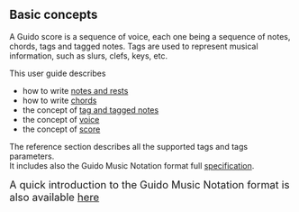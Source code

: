 ## Basic concepts

A Guido score is a sequence of voice, each one being a sequence of notes, chords, tags and tagged notes.
Tags are used to represent musical information, such as slurs, clefs, keys, etc.

This user guide describes

- how to write [notes and rests](notes.md)
- how to write [chords](chords.md)
- the concept of [tag and tagged notes](tags.md)
- the concept of [voice](voices.md)
- the concept of [score](scores.md)

The reference section describes all the supported tags and tags parameters.   
It includes also the Guido Music Notation format full [specification](../../refs/gmnf). 

<span style="font-size:130%;">A quick introduction to the Guido Music Notation format is also available [here](/Introduction)</span>
